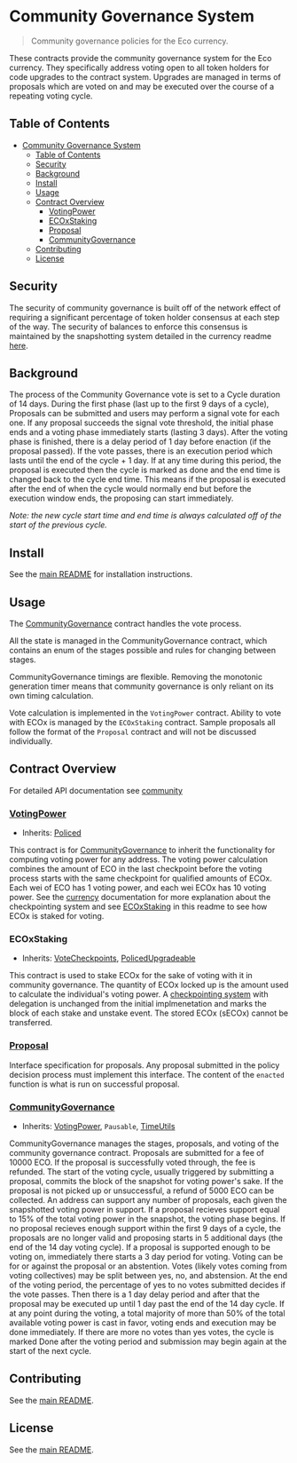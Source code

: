 # Community Governance System

> Community governance policies for the Eco currency.

These contracts provide the community governance system for the Eco currency. They specifically address voting open to all token holders for code upgrades to the contract system. Upgrades are managed in terms of proposals which are voted on and may be executed over the course of a repeating voting cycle.

## Table of Contents

- [Community Governance System](#community-governance-system)
  - [Table of Contents](#table-of-contents)
  - [Security](#security)
  - [Background](#background)
  - [Install](#install)
  - [Usage](#usage)
  - [Contract Overview](#contract-overview)
    - [VotingPower](#votingpower)
    - [ECOxStaking](#ecoxstaking)
    - [Proposal](#proposal)
    - [CommunityGovernance](#communitygovernance)
  - [Contributing](#contributing)
  - [License](#license)

## Security

The security of community governance is built off of the network effect of requiring a significant percentage of token holder consensus at each step of the way. The security of balances to enforce this consensus is maintained by the snapshotting system detailed in the currency readme [here](../../currency/README.md#votecheckpoints).

## Background

The process of the Community Governance vote is set to a Cycle duration of 14 days. During the first phase (last up to the first 9 days of a cycle), Proposals can be submitted and users may perform a signal vote for each one. If any proposal succeeds the signal vote threshold, the initial phase ends and a voting phase immediately starts (lasting 3 days). After the voting phase is finished, there is a delay period of 1 day before enaction (if the proposal passed). If the vote passes, there is an execution period which lasts until the end of the cycle + 1 day. If at any time during this period, the proposal is executed then the cycle is marked as done and the end time is changed back to the cycle end time. This means if the proposal is executed after the end of when the cycle would normally end but before the execution window ends, the proposing can start immediately.

_Note: the new cycle start time and end time is always calculated off of the start of the previous cycle._

## Install

See the [main README](../../../README.md) for installation instructions.

## Usage

The [CommunityGovernance](../../../docs/solidity/governance/community/CommunityGovernance.md) contract handles the vote process.

All the state is managed in the CommunityGovernance contract, which contains an enum of the stages possible and rules for changing between stages.

CommunityGovernance timings are flexible. Removing the monotonic generation timer means that community governance is only reliant on its own timing calculation.

Vote calculation is implemented in the `VotingPower` contract. Ability to vote with ECOx is managed by the `ECOxStaking` contract. Sample proposals all follow the format of the `Proposal` contract and will not be discussed individually.

## Contract Overview

For detailed API documentation see [community](../../../docs/solidity/governance/community/)

### [VotingPower](../../../docs/solidity/governance/community/VotingPower.md)

- Inherits: [Policed](../../../docs/solidity/policy/Policed.md)

This contract is for [CommunityGovernance](../../../docs/solidity/governance/community/CommunityGovernance.md) to inherit the functionality for computing voting power for any address. The voting power calculation combines the amount of ECO in the last checkpoint before the voting process starts with the same checkpoint for qualified amounts of ECOx. Each wei of ECO has 1 voting power, and each wei ECOx has 10 voting power. See the [currency](../../currency/README.md#votecheckpoints) documentation for more explanation about the checkpointing system and see [ECOxStaking](./README.md#ecoxstaking) in this readme to see how ECOx is staked for voting.

### ECOxStaking

- Inherits: [VoteCheckpoints](../../../docs/solidity/currency/VoteCheckpoints.md), [PolicedUpgradeable](../../../docs/solidity/policy/PolicedUpgradeable.md)

This contract is used to stake ECOx for the sake of voting with it in community governance. The quantity of ECOx locked up is the amount used to calculate the individual's voting power. A [checkpointing system](../../currency/README.md#votecheckpoints) with delegation is unchanged from the initial implmenetation and marks the block of each stake and unstake event. The stored ECOx (sECOx) cannot be transferred.

### [Proposal](../../../docs/solidity/governance/community/proposals/Proposal.md)

Interface specification for proposals. Any proposal submitted in the policy decision process must implement this interface. The content of the `enacted` function is what is run on successful proposal.

### [CommunityGovernance](../../../docs/solidity/governance/community/CommunityGovernance.md)

- Inherits: [VotingPower](../../../docs/solidity/governance/community/VotingPower.md), `Pausable`, [TimeUtils](../../../docs/solidity/utils/TimeUtils.md)

CommunityGovernance manages the stages, proposals, and voting of the community governance contract. Proposals are submitted for a fee of 10000 ECO. If the proposal is successfully voted through, the fee is refunded. The start of the voting cycle, usually triggered by submitting a proposal, commits the block of the snapshot for voting power's sake. If the proposal is not picked up or unsuccessful, a refund of 5000 ECO can be collected. An address can support any number of proposals, each given the snapshotted voting power in support. If a proposal recieves support equal to 15% of the total voting power in the snapshot, the voting phase begins. If no proposal recieves enough support within the first 9 days of a cycle, the proposals are no longer valid and proposing starts in 5 additional days (the end of the 14 day voting cycle). If a proposal is supported enough to be voting on, immediately there starts a 3 day period for voting. Voting can be for or against the proposal or an abstention. Votes (likely votes coming from voting collectives) may be split between yes, no, and abstension. At the end of the voting period, the percentage of yes to no votes submitted decides if the vote passes. Then there is a 1 day delay period and after that the proposal may be executed up until 1 day past the end of the 14 day cycle. If at any point during the voting, a total majority of more than 50% of the total available voting power is cast in favor, voting ends and execution may be done immediately. If there are more no votes than yes votes, the cycle is marked Done after the voting period and submission may begin again at the start of the next cycle.

## Contributing

See the [main README](../../../README.md).

## License

See the [main README](../../../README.md).
